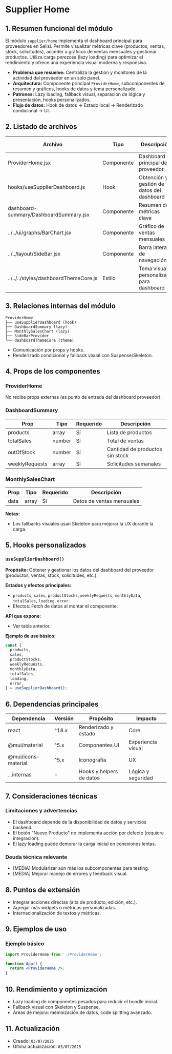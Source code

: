 # Supplier Home

## 1. Resumen funcional del módulo
El módulo `supplier/home` implementa el dashboard principal para proveedores en Sellsi. Permite visualizar métricas clave (productos, ventas, stock, solicitudes), acceder a gráficos de ventas mensuales y gestionar productos. Utiliza carga perezosa (lazy loading) para optimizar el rendimiento y ofrece una experiencia visual moderna y responsiva.

- **Problema que resuelve:** Centraliza la gestión y monitoreo de la actividad del proveedor en un solo panel.
- **Arquitectura:** Componente principal `ProviderHome`, subcomponentes de resumen y gráficos, hooks de datos y tema personalizado.
- **Patrones:** Lazy loading, fallback visual, separación de lógica y presentación, hooks personalizados.
- **Flujo de datos:** Hook de datos → Estado local → Renderizado condicional → UI.

## 2. Listado de archivos
| Archivo                        | Tipo        | Descripción                                 | Responsabilidad principal                |
|-------------------------------|-------------|---------------------------------------------|------------------------------------------|
| ProviderHome.jsx               | Componente  | Dashboard principal del proveedor           | Orquestar UI, métricas y gráficos        |
| hooks/useSupplierDashboard.js  | Hook        | Obtención y gestión de datos del dashboard  | Lógica de datos y estado                 |
| dashboard-summary/DashboardSummary.jsx | Componente | Resumen de métricas clave           | Mostrar KPIs y alertas                   |
| ../../ui/graphs/BarChart.jsx   | Componente  | Gráfico de ventas mensuales                 | Visualización de datos                   |
| ../../layout/SideBar.jsx       | Componente  | Barra lateral de navegación                 | Navegación y contexto visual             |
| ../../../styles/dashboardThemeCore.js | Estilo | Tema visual personalizado para dashboard    | Theming y estilos                        |

## 3. Relaciones internas del módulo
```
ProviderHome
├── useSupplierDashboard (hook)
├── DashboardSummary (lazy)
├── MonthlySalesChart (lazy)
├── SideBarProvider
└── dashboardThemeCore (theme)
```
- Comunicación por props y hooks.
- Renderizado condicional y fallback visual con Suspense/Skeleton.

## 4. Props de los componentes
### ProviderHome
No recibe props externas (es punto de entrada del dashboard proveedor).

### DashboardSummary
| Prop         | Tipo    | Requerido | Descripción                         |
|--------------|---------|-----------|-------------------------------------|
| products     | array   | Sí        | Lista de productos                  |
| totalSales   | number  | Sí        | Total de ventas                     |
| outOfStock   | number  | Sí        | Cantidad de productos sin stock     |
| weeklyRequests | array | Sí        | Solicitudes semanales               |

### MonthlySalesChart
| Prop | Tipo  | Requerido | Descripción                |
|------|-------|-----------|----------------------------|
| data | array | Sí        | Datos de ventas mensuales  |

**Notas:**
- Los fallbacks visuales usan Skeleton para mejorar la UX durante la carga.

## 5. Hooks personalizados
### `useSupplierDashboard()`
**Propósito:** Obtener y gestionar los datos del dashboard del proveedor (productos, ventas, stock, solicitudes, etc.).

**Estados y efectos principales:**
- `products`, `sales`, `productStocks`, `weeklyRequests`, `monthlyData`, `totalSales`, `loading`, `error`.
- Efectos: Fetch de datos al montar el componente.

**API que expone:**
- Ver tabla anterior.

**Ejemplo de uso básico:**
```jsx
const {
  products,
  sales,
  productStocks,
  weeklyRequests,
  monthlyData,
  totalSales,
  loading,
  error,
} = useSupplierDashboard();
```

## 6. Dependencias principales
| Dependencia         | Versión   | Propósito                        | Impacto                  |
|---------------------|-----------|----------------------------------|--------------------------|
| react               | ^18.x     | Renderizado y estado             | Core                     |
| @mui/material       | ^5.x      | Componentes UI                   | Experiencia visual       |
| @mui/icons-material | ^5.x      | Iconografía                      | UX                       |
| ...internas         | -         | Hooks y helpers de datos         | Lógica y seguridad       |

## 7. Consideraciones técnicas
### Limitaciones y advertencias
- El dashboard depende de la disponibilidad de datos y servicios backend.
- El botón "Nuevo Producto" no implementa acción por defecto (requiere integración).
- El lazy loading puede demorar la carga inicial en conexiones lentas.

### Deuda técnica relevante
- [MEDIA] Modularizar aún más los subcomponentes para testing.
- [MEDIA] Mejorar manejo de errores y feedback visual.

## 8. Puntos de extensión
- Integrar acciones directas (alta de producto, edición, etc.).
- Agregar más widgets o métricas personalizadas.
- Internacionalización de textos y métricas.

## 9. Ejemplos de uso
### Ejemplo básico
```jsx
import ProviderHome from './ProviderHome';

function App() {
  return <ProviderHome />;
}
```

## 10. Rendimiento y optimización
- Lazy loading de componentes pesados para reducir el bundle inicial.
- Fallback visual con Skeleton y Suspense.
- Áreas de mejora: memoización de datos, code splitting avanzado.

## 11. Actualización
- Creado: `03/07/2025`
- Última actualización: `03/07/2025`
